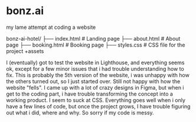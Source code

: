# bonz.ai
my lame attempt at coding a website


bonz-ai-hotel/
├── index.html           # Landing page
├── about.html           # About page
├── booking.html         # Booking page
├── styles.css           # CSS file for the project
+assets

I (eventually) got to test the website in Lighthouse, and everything seems ok, except for a few minor issues that i had trouble understanding how to fix. This is probably the 5th version of the website, i was unhappy with how the others turned out, so I just started over. Still not happy with how the website "fells". I came up with a lot of crazy designs in Figma, but when i get to the coding part, i have trouble transforming the concept into a working product. I seem to suck at CSS. Everything goes well when i only have a few lines of code, but once the project grows, I have trouble figuring out what i did, where and why. So sorry if my code is messy.
